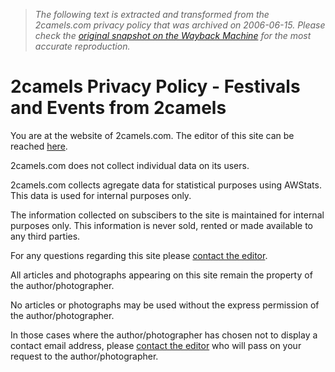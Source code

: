 > *The following text is extracted and transformed from the 2camels.com privacy policy that was archived on 2006-06-15. Please check the [original snapshot on the Wayback Machine](https://web.archive.org/web/20060615204635id_/http%3A//www.2camels.com/privacy_policy.php3) for the most accurate reproduction.*

# 2camels Privacy Policy - Festivals and Events from 2camels

You are at the website of 2camels.com. The editor of this site can be reached [here](mailto:editor@2camels..com).

2camels.com does not collect individual data on its users.

2camels.com collects agregate data for statistical purposes using AWStats. This data is used for internal purposes only.

The information collected on subscibers to the site is maintained for internal purposes only. This information is never sold, rented or made available to any third parties.

For any questions regarding this site please [contact the editor](mailto:editor@2camels..com).

All articles and photographs appearing on this site remain the property of the author/photographer.

No articles or photographs may be used without the express permission of the author/photographer.

In those cases where the author/photographer has chosen not to display a contact email address, please [contact the editor](mailto:editor@2camels..com) who will pass on your request to the author/photographer.
